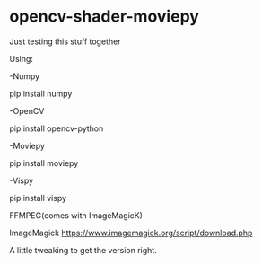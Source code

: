 # opencv-shader-moviepy
Just testing this stuff together

Using:

-Numpy

pip install numpy

-OpenCV

pip install opencv-python

-Moviepy

pip install moviepy

-Vispy

pip install vispy 

FFMPEG(comes with ImageMagicK)

ImageMagick
https://www.imagemagick.org/script/download.php

A little tweaking to get the version right.
